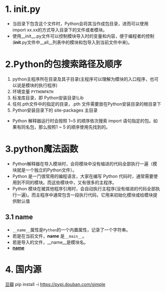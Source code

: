 # 1. __init__.py
* 当目录下包含这个文件时，Python会将其当作成包目录，进而可以使用import xx.xx的方式导入目录下的文件或者模块。
* 使用__init__.py文件可以控制模块导入时的变量和内容，便于编程者的控制(__init__.py文件中__all__列表中的模块和包导入到当前文件中来)。
# 2.Python的包搜索路径及顺序
1. python主程序所在目录及其子目录(主程序可以理解为模块的入口程序，也可以说是模块的执行程序)
2. 环境变量 ```PYTHONPATH```
3. 标准库目录，即 Python安装目录\Lib
4. 任何.pth文件中的指定的目录，.pth 文件需要放在Python安装目录的根目录下
5. Python安装目录下的 site-packages 主目录
* Python 解释器运行时会按照 1~5 的顺序依次搜索 import 语句指定的包。如果有同名包，那么按照1 ~ 5 的顺序使用先找到的。
# 3.python魔法函数
* Python解释器在导入模块时，会将模块中没有缩进的代码全部执行一遍（模块就是一个独立的Python文件）。
* Python 是一门很常用的编程语言，大家在编写 Python 代码时，通常需要使用到不同的模块。而这些模块中，又有很多的主程序。
* Python 模块在被其他程序引用时，会自动执行主程序(没有缩进的代码全部执行一遍)。而主程序中通常包含一段执行代码，它用来初始化模块或给模块提供默认值
## 3.1 __name__
* ```__name__```属性是```Python```的一个内置属性，记录了一个字符串。
* 若是在当前文件，__name__ 是```__main__```。
* 若是导入的文件，__name__是模块名。
* [__name__](https://www.zhihu.com/question/49136398)
  
# 4. 国内源
[豆瓣](https://pypi.douban.com/simple)
pip install -i https://pypi.douban.com/simple
